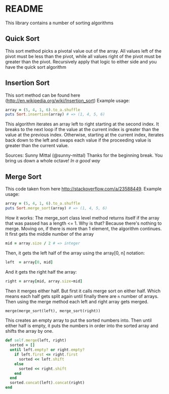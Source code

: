 # README
This library contains a number of sorting algorithms


## Quick Sort
This sort method picks a pivotal value out of the array. All values left of the pivot must be less than the pivot, while all values right of the pivot must be greater than the pivot. Recursively apply that logic to either side and you have the quick sort algorithm

## Insertion Sort
This sort method can be found here (http://en.wikipedia.org/wiki/Insertion_sort)
Example usage:
```ruby
array = (5, 4, 1, 6).to_a.shuffle
puts Sort.insertion(array) # => (1, 4, 5, 6)
```
This algorithm iterates an array left to right starting at the second index. It breaks to the next loop if the value at the current index is greater than the value at the previous index. Otherwise, starting at the current index, iterates back down to the left and swaps each value if the proceeding value is greater than the current value. 

Sources: Sunny Mittal (@sunny-mittal) Thanks for the beginning break. You bring us down a whole octave! *In a good way*

## Merge Sort
This code taken from here http://stackoverflow.com/a/23588449.
Example usage:
```ruby
array = (5, 4, 1, 6).to_a.shuffle
puts Sort.merge_sort(array) # => (1, 4, 5, 6)
```

How it works:
The merge_sort class level method returns itself if the array that was passed has a length <= 1. Why is that?
Because there's nothing to merge. Moving on, if there is more than 1 element, the algorithm continues.
It first gets the middle number of the array
```ruby
mid = array.size / 2 # => integer
```
Then, it gets the left half of the array using the array[0, n] notation:
```ruby
left  = array[0, mid]
```
And it gets the right half the array:
```ruby
right = array[mid, array.size-mid]
```
Then it merges either half. But first it calls merge sort on either half. Which means each half gets split again until finally there are `n` number of arrays.
Then using the merge method each left and right array gets merged.
```ruby
merge(merge_sort(left), merge_sort(right))
```
This creates an empty array to put the sorted numbers into.
Then until either half is empty, it puts the numbers in order into the sorted array and shifts the array by one.
```ruby
def self.merge(left, right)
  sorted = []
  until left.empty? or right.empty?
    if left.first <= right.first
      sorted << left.shift
    else
      sorted << right.shift
    end
  end
  sorted.concat(left).concat(right)
end
```




